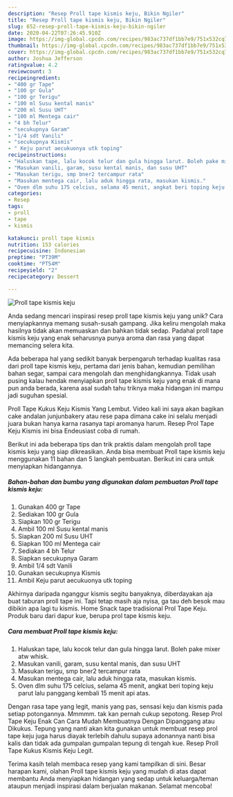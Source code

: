 ```yaml
---
description: "Resep Proll tape kismis keju, Bikin Ngiler"
title: "Resep Proll tape kismis keju, Bikin Ngiler"
slug: 652-resep-proll-tape-kismis-keju-bikin-ngiler
date: 2020-04-22T07:26:45.910Z
image: https://img-global.cpcdn.com/recipes/983ac737df1bb7e9/751x532cq70/proll-tape-kismis-keju-foto-resep-utama.jpg
thumbnail: https://img-global.cpcdn.com/recipes/983ac737df1bb7e9/751x532cq70/proll-tape-kismis-keju-foto-resep-utama.jpg
cover: https://img-global.cpcdn.com/recipes/983ac737df1bb7e9/751x532cq70/proll-tape-kismis-keju-foto-resep-utama.jpg
author: Joshua Jefferson
ratingvalue: 4.2
reviewcount: 3
recipeingredient:
- "400 gr Tape"
- "100 gr Gula"
- "100 gr Terigu"
- "100 ml Susu kental manis"
- "200 ml Susu UHT"
- "100 ml Mentega cair"
- "4 bh Telur"
- "secukupnya Garam"
- "1/4 sdt Vanili"
- "secukupnya Kismis"
- " Keju parut aecukuonya utk toping"
recipeinstructions:
- "Haluskan tape, lalu kocok telur dan gula hingga larut. Boleh pake mixer atw whisk."
- "Masukan vanili, garam, susu kental manis, dan susu UHT"
- "Masukan terigu, smp bner2 tercampur rata"
- "Masukan mentega cair, lalu aduk hingga rata, masukan kismis."
- "Oven dlm suhu 175 celcius, selama 45 menit, angkat beri toping keju parut lalu panggang kembali 15 menit api atas."
categories:
- Resep
tags:
- proll
- tape
- kismis

katakunci: proll tape kismis 
nutrition: 153 calories
recipecuisine: Indonesian
preptime: "PT39M"
cooktime: "PT54M"
recipeyield: "2"
recipecategory: Dessert

---
```



![Proll tape kismis keju](https://img-global.cpcdn.com/recipes/983ac737df1bb7e9/751x532cq70/proll-tape-kismis-keju-foto-resep-utama.jpg)

Anda sedang mencari inspirasi resep proll tape kismis keju yang unik? Cara menyiapkannya memang susah-susah gampang. Jika keliru mengolah maka hasilnya tidak akan memuaskan dan bahkan tidak sedap. Padahal proll tape kismis keju yang enak seharusnya punya aroma dan rasa yang dapat memancing selera kita.

Ada beberapa hal yang sedikit banyak berpengaruh terhadap kualitas rasa dari proll tape kismis keju, pertama dari jenis bahan, kemudian pemilihan bahan segar, sampai cara mengolah dan menghidangkannya. Tidak usah pusing kalau hendak menyiapkan proll tape kismis keju yang enak di mana pun anda berada, karena asal sudah tahu triknya maka hidangan ini mampu jadi suguhan spesial.

Proll Tape Kukus Keju Kismis Yang Lembut. Video kali ini saya akan bagikan cake andalan junjunbakery atau rese papa dimana cake ini selalu menjadi juara bukan hanya karna rasanya tapi aromanya harum. Resep Prol Tape Keju Kismis ini bisa Endeusiast coba di rumah.


Berikut ini ada beberapa tips dan trik praktis dalam mengolah proll tape kismis keju yang siap dikreasikan. Anda bisa membuat Proll tape kismis keju menggunakan 11 bahan dan 5 langkah pembuatan. Berikut ini cara untuk menyiapkan hidangannya.

<!--inarticleads1-->

##### Bahan-bahan dan bumbu yang digunakan dalam pembuatan Proll tape kismis keju:

1. Gunakan 400 gr Tape
1. Sediakan 100 gr Gula
1. Siapkan 100 gr Terigu
1. Ambil 100 ml Susu kental manis
1. Siapkan 200 ml Susu UHT
1. Siapkan 100 ml Mentega cair
1. Sediakan 4 bh Telur
1. Siapkan secukupnya Garam
1. Ambil 1/4 sdt Vanili
1. Gunakan secukupnya Kismis
1. Ambil  Keju parut aecukuonya utk toping


Akhirnya daripada nganggur kismis segitu banyaknya, diberdayakan aja buat taburan proll tape ini. Tapi tetap masih aja nyisa, ga tau deh besok mau dibikin apa lagi tu kismis. Home Snack tape tradisional Prol Tape Keju. Produk baru dari dapur kue, berupa prol tape kismis keju. 

<!--inarticleads2-->

##### Cara membuat Proll tape kismis keju:

1. Haluskan tape, lalu kocok telur dan gula hingga larut. Boleh pake mixer atw whisk.
1. Masukan vanili, garam, susu kental manis, dan susu UHT
1. Masukan terigu, smp bner2 tercampur rata
1. Masukan mentega cair, lalu aduk hingga rata, masukan kismis.
1. Oven dlm suhu 175 celcius, selama 45 menit, angkat beri toping keju parut lalu panggang kembali 15 menit api atas.


Dengan rasa tape yang legit, manis yang pas, sensasi keju dan kismis pada setiap potongannya. Mmmmm. tak kan pernah cukup sepotong. Resep Prol Tape Keju Enak Can Cara Mudah Membuatnya Dengan Dipanggang atau Dikukus. Tepung yang nanti akan kita gunakan untuk membuat resep prol tape keju juga harus diayak terlebih dahulu supaya adonannya nanti bisa kalis dan tidak ada gumpalan gumpalan tepung di tengah kue. Resep Proll Tape Kukus Kismis Keju Legit. 

Terima kasih telah membaca resep yang kami tampilkan di sini. Besar harapan kami, olahan Proll tape kismis keju yang mudah di atas dapat membantu Anda menyiapkan hidangan yang sedap untuk keluarga/teman ataupun menjadi inspirasi dalam berjualan makanan. Selamat mencoba!
